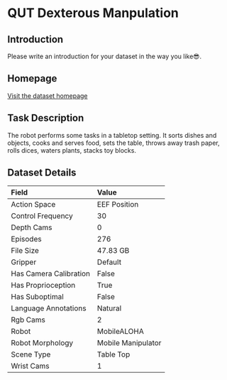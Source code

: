 # QUT Dexterous Manpulation


## Introduction

Please write an introduction for your dataset in the way you like:sunglasses:.


## Homepage

[Visit the dataset homepage](https://github.com/fedeceola/rlds_dataset_builder)


## Task Description

The robot performs some tasks in a tabletop setting. It sorts dishes and objects, cooks and serves food, sets the table, throws away trash paper, rolls dices, waters plants, stacks toy blocks.


## Dataset Details

| Field                            | Value                    |
|:---------------------------------|:-------------------------|
| Action Space                     | EEF Position           |
| Control Frequency                     | 30           |
| Depth Cams                     | 0           |
| Episodes                     | 276           |
| File Size                     |  47.83 GB           |
| Gripper                     | Default           |
| Has Camera Calibration                     | False           |
| Has Proprioception                     | True           |
| Has Suboptimal                     | False           |
| Language Annotations                     | Natural           |
| Rgb Cams                     | 2           |
| Robot                     | MobileALOHA           |
| Robot Morphology                     | Mobile Manipulator           |
| Scene Type                     | Table Top           |
| Wrist Cams                     | 1           |


